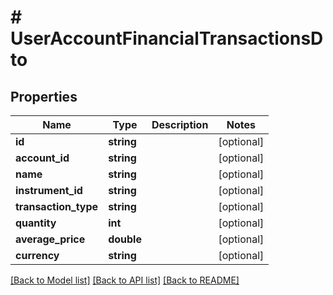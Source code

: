 # # UserAccountFinancialTransactionsDto

## Properties

Name | Type | Description | Notes
------------ | ------------- | ------------- | -------------
**id** | **string** |  | [optional]
**account_id** | **string** |  | [optional]
**name** | **string** |  | [optional]
**instrument_id** | **string** |  | [optional]
**transaction_type** | **string** |  | [optional]
**quantity** | **int** |  | [optional]
**average_price** | **double** |  | [optional]
**currency** | **string** |  | [optional]

[[Back to Model list]](../../README.md#models) [[Back to API list]](../../README.md#endpoints) [[Back to README]](../../README.md)
